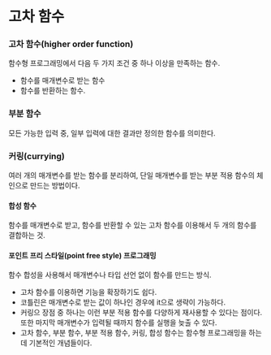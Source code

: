 # 고차 함수

### 고차 함수(higher order function)

함수형 프로그래밍에서 다음 두 가지 조건 중 하나 이상을 만족하는 함수.

* 함수를 매개변수로 받는 함수
* 함수를 반환하는 함수.

### 부분 함수

모든 가능한 입력 중, 일부 입력에 대한 결과만 정의한 함수를 의미한다.

### 커링(currying)

여러 개의 매개변수를 받는 함수를 분리하여, 단일 매개변수를 받는 부분 적용 함수의 체인으로 만드는 방법이다.

#### 합성 함수

함수를 매개변수로 받고, 함수를 반환할 수 있는 고차 함수를 이용해서 두 개의 함수를 결합하는 것.

#### 포인트 프리 스타일(point free style) 프로그래밍

함수 합성을 사용해서 매개변수나 타입 선언 없이 함수를 만드는 방식.



* 고차 함수를 이용하면 기능을 확장하기도 쉽다.
* 코틀린은 매개변수로 받는 값이 하나인 경우에 it으로 생략이 가능하다.
* 커링으 장점 중 하나는 이런 부분 적용 함수를 다양하게 재사용할 수 있다는 점이다. 또한 마지막 매개변수가 입력될 때까지 함수를 실행을 늦출 수 있다.
* 고차 함수, 부분 함수, 부분 적용 함수, 커링, 합성 함수는 함수형 프로그래밍을 하는데 기본적인 개념들이다.

